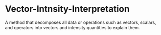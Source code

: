 # Vector-Intnsity-Interpretation
A method that decomposes all data or operations such as vectors, scalars, and operators into vectors and intensity quantities to explain them.
